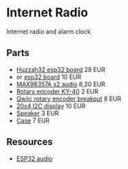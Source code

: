 # Internet Radio

Internet radio and alarm clock.

## Parts

- [Huzzah32 esp32 board](https://eckstein-shop.de/AdafruitWirelessHUZZAH32-ESP32WROOM32FeatherBoardArduinoIDE) 28 EUR
- or [esp32 board]([https://eckstein-shop.de/KeyestudioESP32-WROOM-32DCoreBoardWi-FiBTBLEMCUModule](https://www.az-delivery.de/products/esp32-developmentboard)) 10 EUR
- [MAX98357A s2 audio](https://eckstein-shop.de/AdafruitI2S3WClassDAmplifierBreakout-MAX98357A) 8,20 EUR
- [Rotary encoder KY-40](https://eckstein-shop.de/QITAPotentiometerDrehreglerKY-040RotaryEncoderModulforArduino) 2 EUR
- [Qwiic rotary encoder breakout](https://eckstein-shop.de/Adafruit-I2C-QT-Rotary-Encoder) 8 EUR
- [20x4 I2C display](https://www.az-delivery.de/collections/more-products-2/products/hd44780-2004-lcd-display-bundle-4x20-zeichen-mit-i2c-schnittstelle) 10 EUR
- [Speaker](https://eckstein-shop.de/AdafruitSpeaker-322Diameter-4Ohm3WattforAudioProject) 3 EUR
- [Case](https://www.rayher.com/de/holz-box-mit-deckel-fsc-mix-credit-62815000) 7 EUR

## Resources

- [ESP32 audio](https://www.youtube.com/watch?v=a936wNgtcRA)
